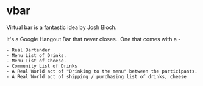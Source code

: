 vbar
====
Virtual bar is a fantastic idea by Josh Bloch.

It's a Google Hangout Bar that never closes.. 
One that comes with a -

```
- Real Bartender
- Menu List of Drinks.
- Menu List of Cheese.
- Community List of Drinks
- A Real World act of "Drinking to the menu" between the participants.
- A Real World act of shipping / purchasing list of drinks, cheese
```
